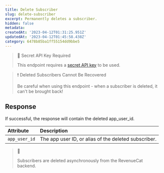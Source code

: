 ```yaml
---
title: Delete Subscriber
slug: delete-subscriber
excerpt: Permanently deletes a subscriber.
hidden: false
metadata:
createdAt: '2023-04-12T01:31:25.951Z'
updatedAt: '2023-04-12T01:45:58.438Z'
category: 6478b85ba1ff55154dd9bbe5
---
```

> 🚧 Secret API Key Required
> 
> This endpoint requires a [secret API key](doc:authentication) to be used.

> ❗️ Deleted Subscribers Cannot Be Recovered
> 
> Be careful when using this endpoint - when a subscriber is deleted, it can't be brought back!

## Response

If successful, the response will contain the deleted app_user_id. 

| Attribute     | Description                                          |
| :------------ | :--------------------------------------------------- |
| `app_user_id` | The app user ID, or alias of the deleted subscriber. |

> 📘 
> 
> Subscribers are deleted asynchronously from the RevenueCat backend.